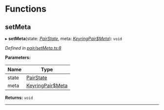 

# Functions

<a id="setmeta"></a>

##  setMeta

▸ **setMeta**(state: *[PairState](_pair_types_.md#pairstate)*, meta: *[KeyringPair$Meta](_types_.md#keyringpair_meta)*): `void`

*Defined in [pair/setMeta.ts:8](https://github.com/polkadot-js/common/blob/0e30c48/packages/keyring/src/pair/setMeta.ts#L8)*

**Parameters:**

| Name | Type |
| ------ | ------ |
| state | [PairState](_pair_types_.md#pairstate) |
| meta | [KeyringPair$Meta](_types_.md#keyringpair_meta) |

**Returns:** `void`

___

